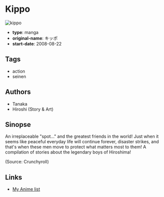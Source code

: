 # Kippo

![kippo](https://cdn.myanimelist.net/images/manga/1/139533.jpg)

-   **type**: manga
-   **original-name**: キッポ
-   **start-date**: 2008-08-22

## Tags

-   action
-   seinen

## Authors

-   Tanaka
-   Hiroshi (Story & Art)

## Sinopse

An irreplaceable "spot..." and the greatest friends in the world! Just when it seems like peaceful everyday life will continue forever, disaster strikes, and that's when these men move to protect what matters most to them! A compilation of stories about the legendary boys of Hiroshima!

(Source: Crunchyroll)

## Links

-   [My Anime list](https://myanimelist.net/manga/80501/Kippo)
